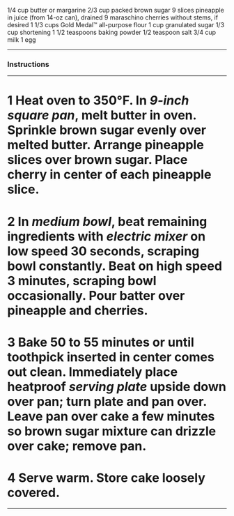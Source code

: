 1/4
cup butter or margarine 
2/3
cup packed brown sugar
9
slices pineapple in juice (from 14-oz can), drained
9
maraschino cherries without stems, if desired
1 1/3
cups Gold Medal™ all-purpose flour
1
cup granulated sugar 
1/3
cup shortening
1 1/2
teaspoons baking powder
1/2
teaspoon salt
3/4
cup milk 
1
egg

***
### Instructions
***

# 1 Heat oven to **350°F**. In *9-inch square pan*, melt butter in oven. Sprinkle brown sugar evenly over melted butter. Arrange pineapple slices over brown sugar. Place cherry in center of each pineapple slice.

# 2 In *medium bowl*, beat remaining ingredients with *electric mixer* on low speed 30 seconds, scraping bowl constantly. Beat on high speed **3 minutes**, scraping bowl occasionally. Pour batter over pineapple and cherries.

# 3 Bake **50 to 55 minutes** or until toothpick inserted in center comes out clean. Immediately place heatproof *serving plate* upside down over pan; turn plate and pan over. Leave pan over cake a few minutes so brown sugar mixture can drizzle over cake; remove pan. 

# 4 Serve warm. Store cake loosely covered.

***